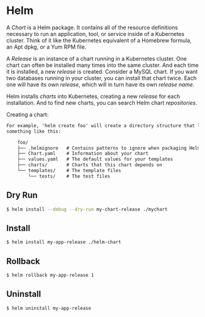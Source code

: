 # Helm

A _Chart_ is a Helm package. It contains all of the resource definitions necessary to run an application, tool, or service inside of a Kubernetes cluster. Think of it like the Kubernetes equivalent of a Homebrew formula, an Apt dpkg, or a Yum RPM file.

A _Release_ is an instance of a chart running in a Kubernetes cluster. One chart can often be installed many times into the same cluster. And each time it is installed, a new _release_ is created. Consider a MySQL chart. If you want two databases running in your cluster, you can install that chart twice. Each one will have its own _release_, which will in turn have its own _release name_.

Helm installs _charts_ into Kubernetes, creating a new _release_ for each installation. And to find new charts, you can search Helm chart _repositories_.

Creating a chart:

```txt
For example, 'helm create foo' will create a directory structure that looks
something like this:

    foo/
    ├── .helmignore   # Contains patterns to ignore when packaging Helm charts.
    ├── Chart.yaml    # Information about your chart
    ├── values.yaml   # The default values for your templates
    ├── charts/       # Charts that this chart depends on
    └── templates/    # The template files
        └── tests/    # The test files
```

## Dry Run
```bash
$ helm install --debug --dry-run my-chart-release ./mychart
```

## Install
```bash
$ helm install my-app-release ./helm-chart
```

## Rollback
```bash
$ helm rollback my-app-release 1
```

## Uninstall
```bash
$ helm uninstall my-app-release
```

